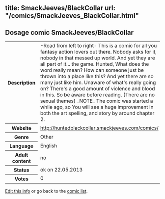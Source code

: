 title: SmackJeeves/BlackCollar
url: "/comics/SmackJeeves_BlackCollar.html"
---
Dosage comic SmackJeeves/BlackCollar
-----------------------------------------

<p id="msg"></p>
<script type="text/javascript">
if (window.location.search === '?edit_info_mail=sent_ok') {
  var elem = document.getElementById("msg");
  elem.innerHTML = 'Edited information sucessfully sent for review, which is usually done daily. Thanks!';
  elem.className = 'ok';
}
</script>
<table class="comicinfo">
<tr>
<th>Description</th><td>-Read from left to right- This is a comic for all you fantasy action lovers out there. Nobody asks for it, nobody in that messed up world. And yet they are all part of it... the game. Hunted, What does the word really mean? How can someone just be thrown into a place like this? And yet there are so many just like him. Unaware of what's really going on? There's a good amount of violence and blood in this. So be aware before reading. (There are no sexual themes) _NOTE_ The comic was started a while ago, so You will see a huge improvement in both the art spelling, and story by around chapter 2.</td>
</tr>
<tr>
<th>Website</th><td><a href="http://huntedblackcollar.smackjeeves.com/comics/">http://huntedblackcollar.smackjeeves.com/comics/</a></td>
</tr>
<tr>
<th>Genre</th><td>Other</td>
</tr>
<tr>
<th>Language</th><td>English</td>
</tr>
<tr>
<th>Adult content</th><td>no</td>
</tr>
<tr>
<th>Status</th><td>ok on 22.05.2013</td>
</tr>
<tr>
<th>Votes</th><td>0</td>
</tr>
</table>

[Edit this info](SmackJeeves_BlackCollar_edit.html) or go back to the [comic list](../comic-index.html).
